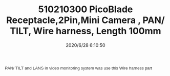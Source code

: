 ﻿---
layout: post 
title: 510210300 PicoBlade Receptacle,2Pin,Mini Camera , PAN/ TILT, Wire harness, Length 100mm
tags: 51021
categories: wire-harness
overview: 510210300 PicoBlade Receptacle,2Pin,Mini Camera Wire harness,, Length 100mm
part_number: 510210300 
thumb_img: static/202006/353-thumb-20200628141358.jpg
small_img: static/202006/353-20200628141358.jpg
date: 2020/6/28 6:10:50
---


<span style="color:#333333;font-family:arial;font-size:13px;background-color:#FFFFFF;"> PAN/ TILT and LANS in video monitoring system was use this Wire harness part</span>
